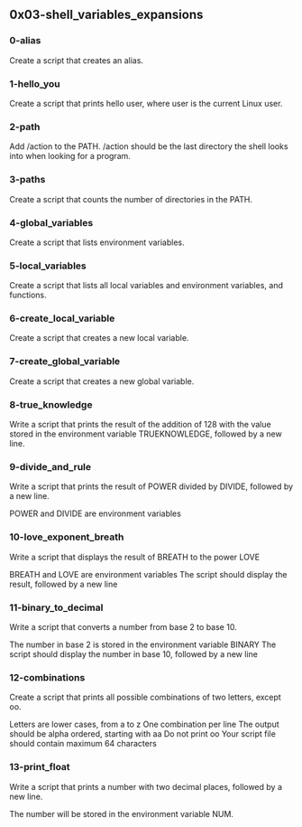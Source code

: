 ## 0x03-shell_variables_expansions

### 0-alias
Create a script that creates an alias.

### 1-hello_you
Create a script that prints hello user, where user is the current Linux user.

### 2-path
Add /action to the PATH. /action should be the last directory the shell looks into when looking for a program.

### 3-paths
Create a script that counts the number of directories in the PATH.

### 4-global_variables
Create a script that lists environment variables.

### 5-local_variables
Create a script that lists all local variables and environment variables, and functions.

### 6-create_local_variable
Create a script that creates a new local variable.

### 7-create_global_variable
Create a script that creates a new global variable.

### 8-true_knowledge
Write a script that prints the result of the addition of 128 with the value stored in the environment variable TRUEKNOWLEDGE, followed by a new line.

### 9-divide_and_rule
Write a script that prints the result of POWER divided by DIVIDE, followed by a new line.

POWER and DIVIDE are environment variables


### 10-love_exponent_breath
Write a script that displays the result of BREATH to the power LOVE

BREATH and LOVE are environment variables
The script should display the result, followed by a new line

### 11-binary_to_decimal
Write a script that converts a number from base 2 to base 10.

The number in base 2 is stored in the environment variable BINARY
The script should display the number in base 10, followed by a new line

### 12-combinations
Create a script that prints all possible combinations of two letters, except oo.

Letters are lower cases, from a to z
One combination per line
The output should be alpha ordered, starting with aa
Do not print oo
Your script file should contain maximum 64 characters

### 13-print_float
Write a script that prints a number with two decimal places, followed by a new line.

The number will be stored in the environment variable NUM.
